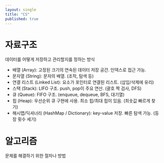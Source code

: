 ```yaml
---
layout: single
title: "CS"
published: true
---
```


# 자료구조
데이터를 어떻게 저장하고 관리할지를 정하는 방식

* 배열 (Array): 고정된 크기의 연속된 데이터 저장 공간. 인덱스로 접근 가능.
* 문자열 (String): 문자의 배열. (조작, 탐색 등)
* 연결 리스트 (Linked List): 요소가 포인터로 연결된 리스트. (삽입/삭제에 유리)
* 스택 (Stack): LIFO 구조. push, pop이 주요 연산. (괄호 짝 검사, DFS)
* 큐 (Queue): FIFO 구조. (enqueue, dequeue, BFS, 대기열)
* 힙 (Heap): 우선순위 큐 구현에 사용. 최소 힙/최대 힙이 있음. (최솟값 빠르게 찾기)
* 해시맵/딕셔너리 (HashMap / Dictionary): key-value 저장. 빠른 탐색 가능. (등장 횟수 세기)

# 알고리즘
문제를 해결하기 위한 절차나 방법
